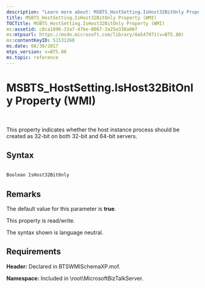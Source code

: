 ```yaml
---
description: "Learn more about: MSBTS_HostSetting.IsHost32BitOnly Property (WMI)"
title: MSBTS_HostSetting.IsHost32BitOnly Property (WMI)
TOCTitle: MSBTS_HostSetting.IsHost32BitOnly Property (WMI)
ms:assetid: c8ca1896-33a7-47be-8867-3a25e338a86f
ms:mtpsurl: https://msdn.microsoft.com/library/Aa547971(v=BTS.80)
ms:contentKeyID: 51531260
ms.date: 08/30/2017
mtps_version: v=BTS.80
ms.topic: reference
---
```


# MSBTS\_HostSetting.IsHost32BitOnly Property (WMI)

 

This property indicates whether the host instance process should be created as 32-bit on both 32-bit and 64-bit servers.

## Syntax

```C#
  
Boolean IsHost32BitOnly  
```

## Remarks

The default value for this parameter is **true**.

This property is read/write.

The syntax shown is language neutral.

## Requirements

**Header:** Declared in BTSWMISchemaXP.mof.

**Namespace:** Included in \\root\\MicrosoftBizTalkServer.

